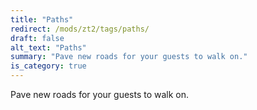 ```yaml
---
title: "Paths"
redirect: /mods/zt2/tags/paths/
draft: false
alt_text: "Paths"
summary: "Pave new roads for your guests to walk on."
is_category: true
---
```


Pave new roads for your guests to walk on.